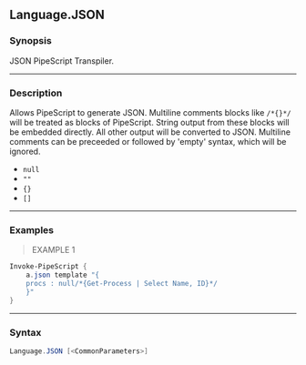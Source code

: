 Language.JSON
-------------




### Synopsis
JSON PipeScript Transpiler.



---


### Description

Allows PipeScript to generate JSON.
Multiline comments blocks like ```/*{}*/``` will be treated as blocks of PipeScript.
String output from these blocks will be embedded directly.  All other output will be converted to JSON.
Multiline comments can be preceeded or followed by 'empty' syntax, which will be ignored.
* ```null```
* ```""```
* ```{}```
* ```[]```



---


### Examples
> EXAMPLE 1

```PowerShell
Invoke-PipeScript {
    a.json template "{
    procs : null/*{Get-Process | Select Name, ID}*/
    }"
}
```


---


### Syntax
```PowerShell
Language.JSON [<CommonParameters>]
```

